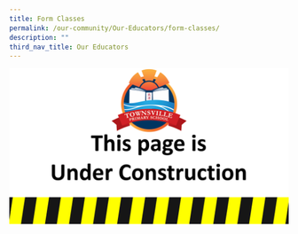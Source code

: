 ```yaml
---
title: Form Classes
permalink: /our-community/Our-Educators/form-classes/
description: ""
third_nav_title: Our Educators
---
```

![](/images/Construction.jpg)